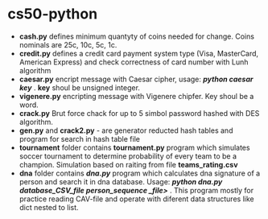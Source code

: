 # cs50-python

- **cash.py** defines minimum quantyty of coins needed for change. Coins nominals are 25c, 10c, 5c, 1c.
- **credit.py** defines a credit card payment system type (Visa, MasterCard, American Express) and check correctness of card number with Lunh algorithm
- **caesar.py** encript message with Caesar cipher, usage: ***python caesar key*** .  **key** shoul be unsigned integer.
- **vigenere.py** encripting message with Vigenere chipfer. Key shoul be a word.
- **crack.py** Brut force chack for up to 5 simbol password hashed with DES algorithm.
- **gen.py** and **crack2.py** - are generator reducted hash tables and program for search in hash table file
- **tournament** folder contains **tournament.py** program which simulates soccer tournament to determine probability of every team to be a champion. Simulation based on raiting from file **teams_rating.csv**
- **dna** folder contains ***dna.py*** program which calculates dna signature of a person and search it in dna database. Usage: ***python dna.py database_CSV_file person_sequence _file>*** . This program mostly for practice reading CAV-file and operate with diferent data structures like dict nested to list.
